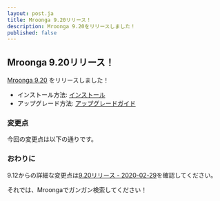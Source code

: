 ```yaml
---
layout: post.ja
title: Mroonga 9.20リリース！
description: Mroonga 9.20をリリースしました！
published: false
---
```


## Mroonga 9.20リリース！

[Mroonga 9.20](/ja/docs/news.html#release-9-20) をリリースしました！

* インストール方法: [インストール](/ja/docs/install.html)
* アップグレード方法: [アップグレードガイド](/ja/docs/upgrade.html)

### 変更点

今回の変更点は以下の通りです。

### おわりに

9.12からの詳細な変更点は[9.20リリース - 2020-02-29](/ja/docs/news.html#release-9-20)を確認してください。

それでは、Mroongaでガンガン検索してください！
